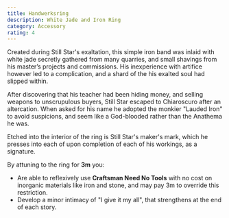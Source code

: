 ```yaml
---
title: Handwerksring
description: White Jade and Iron Ring
category: Accessory
rating: 4
---
```


Created during Still Star's exaltation, this simple iron band was inlaid with white jade secretly gathered from many quarries, and small shavings from his master’s projects and commissions. His inexperience with artifice however led to a complication, and a shard of the his exalted soul had slipped within.

After discovering that his teacher had been hiding money, and selling weapons to unscrupulous buyers, Still Star escaped to Chiaroscuro after an altercation. When asked for his name he adopted the monkier "Lauded Iron" to avoid suspicions, and seem like a God-blooded rather than the Anathema he was.

Etched into the interior of the ring is Still Star's maker's mark, which he presses into each of upon completion of each of his workings, as a signature.

By attuning to the ring for **3m** you:

* Are able to reflexively use **Craftsman Need No Tools** with no cost on inorganic materials like iron and stone, and may pay 3m to override this restriction.
* Develop a minor intimacy of "I give it my all", that strengthens at the end of each story.
